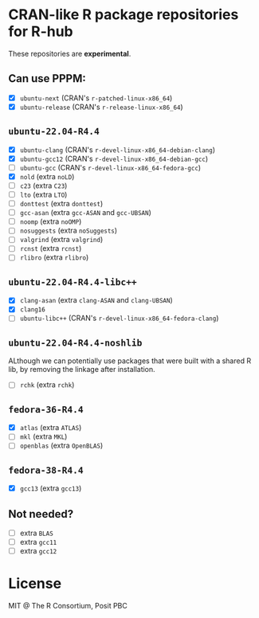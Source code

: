 
# CRAN-like R package repositories for R-hub

These repositories are **experimental**.

## Can use PPPM:

* [x] `ubuntu-next` (CRAN's `r-patched-linux-x86_64`)
* [x] `ubuntu-release` (CRAN's `r-release-linux-x86_64`)

## `ubuntu-22.04-R4.4`

* [x] `ubuntu-clang` (CRAN's `r-devel-linux-x86_64-debian-clang`)
* [x] `ubuntu-gcc12` (CRAN's `r-devel-linux-x86_64-debian-gcc`)
* [ ] `ubuntu-gcc` (CRAN's `r-devel-linux-x86_64-fedora-gcc`)
* [x] `nold` (extra `noLD`)
* [ ] `c23` (extra `C23`)
* [ ] `lto` (extra `LTO`)
* [ ] `donttest` (extra `donttest`)
* [ ] `gcc-asan` (extra `gcc-ASAN` and `gcc-UBSAN`)
* [ ] `noomp` (extra `noOMP`)
* [ ] `nosuggests` (extra `noSuggests`)
* [ ] `valgrind` (extra `valgrind`)
* [ ] `rcnst` (extra `rcnst`)
* [ ] `rlibro` (extra `rlibro`)

## `ubuntu-22.04-R4.4-libc++`

* [x] `clang-asan` (extra `clang-ASAN` and `clang-UBSAN`)
* [x] `clang16`
* [ ] `ubuntu-libc++` (CRAN's `r-devel-linux-x86_64-fedora-clang`)

## `ubuntu-22.04-R4.4-noshlib`

ALthough we can potentially use packages that were built with
a shared R lib, by removing the linkage after installation.

* [ ] `rchk` (extra `rchk`)

## `fedora-36-R4.4`

* [x] `atlas` (extra `ATLAS`)
* [ ] `mkl` (extra `MKL`)
* [ ] `openblas` (extra `OpenBLAS`)

## `fedora-38-R4.4`

* [x] `gcc13` (extra `gcc13`)

## Not needed?

* [ ] extra `BLAS`
* [ ] extra `gcc11`
* [ ] extra `gcc12`

# License

MIT @ The R Consortium, Posit PBC
